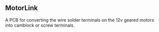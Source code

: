 ## MotorLink

A PCB for converting the wire solder terminals on the 12v geared motors into camblock or screw terminals.
